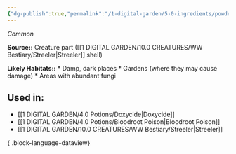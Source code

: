 ```yaml
---
{"dg-publish":true,"permalink":"/1-digital-garden/5-0-ingredients/powdered-streeler-shell/","tags":["ingredient","common"]}
---
```


*Common*

**Source::** Creature part ([[1 DIGITAL GARDEN/10.0 CREATURES/WW Bestiary/Streeler\|Streeler]] shell)

**Likely Habitats::** * Damp, dark places * Gardens (where they may cause damage) * Areas with abundant fungi

## Used in:

- [[1 DIGITAL GARDEN/4.0 Potions/Doxycide\|Doxycide]]
- [[1 DIGITAL GARDEN/4.0 Potions/Bloodroot Poison\|Bloodroot Poison]]
- [[1 DIGITAL GARDEN/10.0 CREATURES/WW Bestiary/Streeler\|Streeler]]

{ .block-language-dataview}

